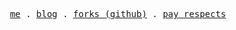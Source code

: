 <p align="center">
  <samp>
    <a href="https://ko-fi.com/novusnota">me</a> . 
    <a href="https://gist.github.com/novusnota">blog</a> . 
    <a href="https://github.com/novusnota-forks">forks (github)</a> . 
    <a href="https://github.com/novusnota/novusnota/blob/main/DONATE.md">pay respects</a>
  </samp>
</p>

<!--
  👋 Hello there!
  🤫 Psst, here's a secret crypto-related blog: https://mirror.xyz/novusnota.eth
  🧷 And its backup link, just in case: https://mirror.xyz/0xA1F88d9035F290779298684b4a92C057904bF531
-->
